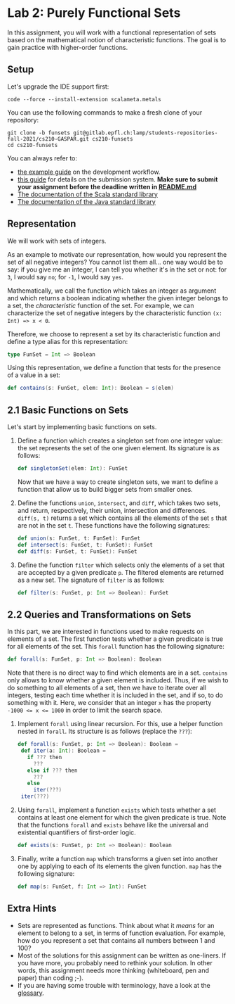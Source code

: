 # Lab 2: Purely Functional Sets

In this assignment, you will work with a functional representation of
sets based on the mathematical notion of characteristic functions. The
goal is to gain practice with higher-order functions.

## Setup

Let's upgrade the IDE support first:

```shell
code --force --install-extension scalameta.metals
```

You can use the following commands to make a fresh clone of your repository:

```shell
git clone -b funsets git@gitlab.epfl.ch:lamp/students-repositories-fall-2021/cs210-GASPAR.git cs210-funsets
cd cs210-funsets
```

You can always refer to:
  * [the example guide](https://gitlab.epfl.ch/lamp/cs210/blob/master/labs/example-lab.md) on the development workflow.
  * [this guide](https://gitlab.epfl.ch/lamp/cs210/blob/master/labs/grading-and-submission.md) for details on the submission system.
    **Make sure to submit your assignment before the deadline written in [README.md](/README.md)**
  * [The documentation of the Scala standard library](https://www.scala-lang.org/files/archive/api/2.13.3)
  * [The documentation of the Java standard
    library](https://docs.oracle.com/en/java/javase/15/docs/api/index.html)


## Representation

We will work with sets of integers.

As an example to motivate our representation, how would you represent the set of
all negative integers? You cannot list them all... one way would be to
say: if you give me an integer, I can tell you whether it's in the set
or not: for `3`, I would say `no`; for `-1`, I would say `yes`.

Mathematically, we call the function which takes an integer as
argument and which returns a boolean indicating whether the given
integer belongs to a set, the _characteristic_ function of the
set. For example, we can characterize the set of negative integers by
the characteristic function `(x: Int) => x < 0`.

Therefore, we choose to represent a set by its characteristic function
and define a type alias for this representation:

```scala
type FunSet = Int => Boolean
```

Using this representation, we define a function that tests for the
presence of a value in a set:

```scala
def contains(s: FunSet, elem: Int): Boolean = s(elem)
```

## 2.1 Basic Functions on Sets

Let's start by implementing basic functions on sets.

1. Define a function which creates a singleton set from one integer
   value: the set represents the set of the one given element. Its
   signature is as follows:

   ```scala
   def singletonSet(elem: Int): FunSet
   ```

   Now that we have a way to create singleton sets, we want to define
   a function that allow us to build bigger sets from smaller ones.

2. Define the functions `union`, `intersect`, and `diff`, which takes
   two sets, and return, respectively, their union, intersection and
   differences. `diff(s, t)` returns a set which contains all the
   elements of the set `s` that are not in the set `t`. These
   functions have the following signatures:

   ```scala
   def union(s: FunSet, t: FunSet): FunSet
   def intersect(s: FunSet, t: FunSet): FunSet
   def diff(s: FunSet, t: FunSet): FunSet
   ```

3. Define the function `filter` which selects only the elements of a
   set that are accepted by a given predicate `p`. The filtered
   elements are returned as a new set. The signature of `filter` is as
   follows:

   ```scala
   def filter(s: FunSet, p: Int => Boolean): FunSet
   ```

## 2.2 Queries and Transformations on Sets

In this part, we are interested in functions used to make requests on
elements of a set. The first function tests whether a given predicate
is true for all elements of the set. This `forall` function has the
following signature:

```scala
def forall(s: FunSet, p: Int => Boolean): Boolean
```

Note that there is no direct way to find which elements are in a
set. `contains` only allows to know whether a given element is
included. Thus, if we wish to do something to all elements of a set,
then we have to iterate over all integers, testing each time whether
it is included in the set, and if so, to do something with it. Here,
we consider that an integer `x` has the property `-1000 <= x <= 1000`
in order to limit the search space.

1. Implement `forall` using linear recursion. For this, use a helper
   function nested in `forall`. Its structure is as follows (replace
   the `???`):

   ```scala
   def forall(s: FunSet, p: Int => Boolean): Boolean =
    def iter(a: Int): Boolean =
      if ??? then
        ???
      else if ??? then
        ???
      else
        iter(???)
    iter(???)
   ```

2. Using `forall`, implement a function `exists` which tests whether a
   set contains at least one element for which the given predicate is
   true. Note that the functions `forall` and `exists` behave like the
   universal and existential quantifiers of first-order logic.

   ```scala
   def exists(s: FunSet, p: Int => Boolean): Boolean
   ```

3. Finally, write a function `map` which transforms a given set into
   another one by applying to each of its elements the given
   function. `map` has the following signature:

   ```scala
   def map(s: FunSet, f: Int => Int): FunSet
   ```

## Extra Hints

- Sets are represented as functions. Think about what it _means_ for an element to belong to a set, in terms of function evaluation. For example, how do you represent a set that contains all numbers
between 1 and 100?
- Most of the solutions for this assignment can be written as one-liners. If you have more, you probably need to rethink your solution. In other words, this assignment needs more thinking (whiteboard, pen and paper) than coding ;-).
- If you are having some trouble with terminology, have a look at the [glossary](http://docs.scala-lang.org/glossary/).
